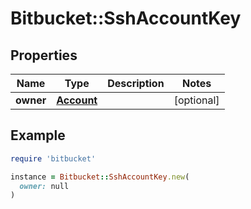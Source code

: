 # Bitbucket::SshAccountKey

## Properties

| Name | Type | Description | Notes |
| ---- | ---- | ----------- | ----- |
| **owner** | [**Account**](Account.md) |  | [optional] |

## Example

```ruby
require 'bitbucket'

instance = Bitbucket::SshAccountKey.new(
  owner: null
)
```


